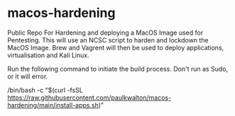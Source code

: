 # macos-hardening
Public Repo For Hardening and deploying a MacOS Image used for Pentesting.
This will use an NCSC script to harden and lockdown the MacOS Image. Brew and Vagrent will then be used to deploy applications, virtualisation and Kali Linux.

Run the following command to initiate the build process. Don't run as Sudo, or it will error.

/bin/bash -c "$(curl -fsSL https://raw.githubusercontent.com/paulkwalton/macos-hardening/main/install-apps.sh)"

